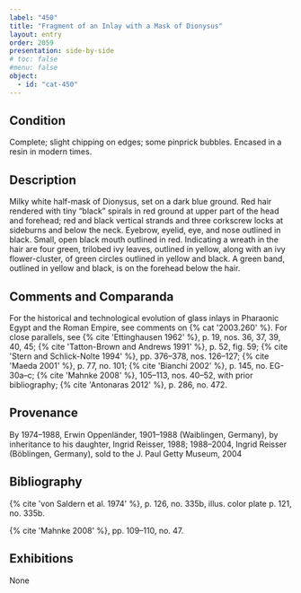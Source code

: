 ```yaml
---
label: "450"
title: "Fragment of an Inlay with a Mask of Dionysus"
layout: entry
order: 2059
presentation: side-by-side
# toc: false
#menu: false 
object:
  - id: "cat-450"
---
```


## Condition

Complete; slight chipping on edges; some pinprick bubbles. Encased in a resin in modern times.

## Description

Milky white half-mask of Dionysus, set on a dark blue ground. Red hair rendered with tiny “black” spirals in red ground at upper part of the head and forehead; red and black vertical strands and three corkscrew locks at sideburns and below the neck. Eyebrow, eyelid, eye, and nose outlined in black. Small, open black mouth outlined in red. Indicating a wreath in the hair are four green, trilobed ivy leaves, outlined in yellow, along with an ivy flower-cluster, of green circles outlined in yellow and black. A green band, outlined in yellow and black, is on the forehead below the hair.

## Comments and Comparanda

For the historical and technological evolution of glass inlays in Pharaonic Egypt and the Roman Empire, see comments on {% cat '2003.260' %}. For close parallels, see {% cite 'Ettinghausen 1962' %}, p. 19, nos. 36, 37, 39, 40, 45; {% cite 'Tatton-Brown and Andrews 1991' %}, p. 52, fig. 59; {% cite 'Stern and Schlick-Nolte 1994' %}, pp. 376–378, nos. 126–127; {% cite 'Maeda 2001' %}, p. 77, no. 101; {% cite 'Bianchi 2002' %}, p. 145, no. EG-30a–c; {% cite 'Mahnke 2008' %}, 105–113, nos. 40–52, with prior bibliography; {% cite 'Antonaras 2012' %}, p. 286, no. 472.

## Provenance

By 1974–1988, Erwin Oppenländer, 1901–1988 (Waiblingen, Germany), by inheritance to his daughter, Ingrid Reisser, 1988; 1988–2004, Ingrid Reisser (Böblingen, Germany), sold to the J. Paul Getty Museum, 2004

## Bibliography

{% cite 'von Saldern et al. 1974' %}, p. 126, no. 335b, illus. color plate p. 121, no. 335b.

{% cite 'Mahnke 2008' %}, pp. 109–110, no. 47.

## Exhibitions

None
